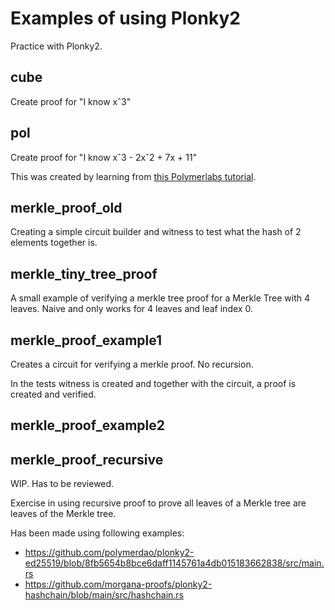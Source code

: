 # Examples of using Plonky2

Practice with Plonky2.

## cube

Create proof for "I know xˆ3"

## pol  

Create proof for "I know xˆ3 - 2xˆ2 + 7x + 11"

This was created by learning from [this Polymerlabs tutorial](https://polymerlabs.medium.com/a-tutorial-on-writing-zk-proofs-with-plonky2-part-i-be5812f6b798). 

## merkle_proof_old

Creating a simple circuit builder and witness to test what the hash of 2 elements together is. 

## merkle_tiny_tree_proof

A small example of verifying a merkle tree proof for a Merkle Tree with 4 leaves. 
Naive and only works for 4 leaves and leaf index 0.

## merkle_proof_example1

Creates a circuit for verifying a merkle proof. No recursion. 

In the tests witness is created and together with the circuit, a proof is created and verified. 

## merkle_proof_example2

## merkle_proof_recursive

WIP. Has to be reviewed. 

Exercise in using recursive proof to prove all leaves of a Merkle tree are leaves of the Merkle tree. 

Has been made using following examples:
- https://github.com/polymerdao/plonky2-ed25519/blob/8fb5654b8bce6daff1145761a4db015183662838/src/main.rs
- https://github.com/morgana-proofs/plonky2-hashchain/blob/main/src/hashchain.rs 